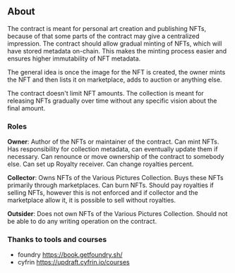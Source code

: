 ## About

The contract is meant for personal art creation and publishing NFTs, because of that some parts of the contract may give a centralized impression. The contract should allow gradual minting of NFTs, which will have stored metadata on-chain. This makes the minting process easier and ensures higher immutability of NFT metadata.

The general idea is once the image for the NFT is created, the owner mints the NFT and then lists it on marketplace, adds to auction or anything else.

The contract doesn't limit NFT amounts. The collection is meant for releasing NFTs gradually over time without any specific vision about the final amount.

### Roles
 **Owner**: Author of the NFTs or maintainer of the contract. Can mint NFTs. Has responsibility for collection metadata, can eventually update them if necessary. Can renounce or move ownership of the contract to somebody else. Can set up Royalty receiver. Can change royalties percent.

 **Collector**: Owns NFTs of the Various Pictures Collection. Buys these NFTs primarily through marketplaces. Can burn NFTs. Should pay royalties if selling NFTs, however this is not enforced and if collector and the marketplace allow it, it is possible to sell without royalties.

 **Outsider**: Does not own NFTs of the Various Pictures Collection. Should not be able to do any writing operation on the contract.


### Thanks to tools and courses
- foundry https://book.getfoundry.sh/
- cyfrin https://updraft.cyfrin.io/courses
